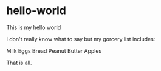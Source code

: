 # hello-world
This is my hello world

I don't really know what to say but my gorcery list includes:

Milk
Eggs
Bread
Peanut Butter
Apples

That is all.
